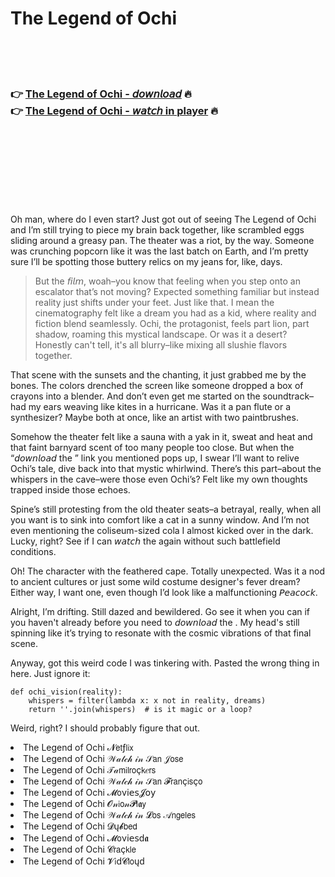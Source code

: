 <h1>The Legend of Ochi</h1>

<br><br><br>

<h3>👉 <a href="https://Traviss-rytsorebcons1972.github.io/gdddqthsqv/">The Legend of Ochi - 𝘥𝘰𝘸𝘯𝘭𝘰𝘢𝘥</a> 🔥<br>
👉 <a href="https://Traviss-rytsorebcons1972.github.io/gdddqthsqv/">The Legend of Ochi - 𝘸𝘢𝘵𝘤𝘩 in player</a> 🔥
</h3>



<br><br><br><br><br><br><br>


Oh man, where do I even start? Just got out of seeing The Legend of Ochi and I’m still trying to piece my brain back together, like scrambled eggs sliding around a greasy pan. The theater was a riot, by the way. Someone was crunching popcorn like it was the last batch on Earth, and I’m pretty sure I’ll be spotting those buttery relics on my jeans for, like, days.

> But the 𝘧𝘪𝘭𝘮, woah–you know that feeling when you step onto an escalator that’s not moving? Expected something familiar but instead reality just shifts under your feet. Just like that. I mean the cinematography felt like a dream you had as a kid, where reality and fiction blend seamlessly. Ochi, the protagonist, feels part lion, part shadow, roaming this mystical landscape. Or was it a desert? Honestly can't tell, it's all blurry–like mixing all slushie flavors together.

That scene with the sunsets and the chanting, it just grabbed me by the bones. The colors drenched the screen like someone dropped a box of crayons into a blender. And don’t even get me started on the soundtrack–had my ears weaving like kites in a hurricane. Was it a pan flute or a synthesizer? Maybe both at once, like an artist with two paintbrushes.

Somehow the theater felt like a sauna with a yak in it, sweat and heat and that faint barnyard scent of too many people too close. But when the “𝘥𝘰𝘸𝘯𝘭𝘰𝘢𝘥 the  ” link you mentioned pops up, I swear I’ll want to relive Ochi’s tale, dive back into that mystic whirlwind. There’s this part–about the whispers in the cave–were those even Ochi’s? Felt like my own thoughts trapped inside those echoes.

Spine’s still protesting from the old theater seats–a betrayal, really, when all you want is to sink into comfort like a cat in a sunny window. And I’m not even mentioning the coliseum-sized cola I almost kicked over in the dark. Lucky, right? See if I can 𝘸𝘢𝘵𝘤𝘩 the   again without such battlefield conditions.

Oh! The character with the feathered cape. Totally unexpected. Was it a nod to ancient cultures or just some wild costume designer's fever dream? Either way, I want one, even though I’d look like a malfunctioning 𝘗𝘦𝘢𝘤𝘰𝘤𝘬.

Alright, I’m drifting. Still dazed and bewildered. Go see it when you can if you haven't already before you need to 𝘥𝘰𝘸𝘯𝘭𝘰𝘢𝘥 the  . My head's still spinning like it’s trying to resonate with the cosmic vibrations of that final scene.

Anyway, got this weird code I was tinkering with. Pasted the wrong thing in here. Just ignore it:

```
def ochi_vision(reality):
    whispers = filter(lambda x: x not in reality, dreams)
    return ''.join(whispers)  # is it magic or a loop?
```

Weird, right? I should probably figure that out.

<li>The Legend of Ochi 𝓝𝖾𝗍ƒ𝗅𝗂𝗑</li>
<li>The Legend of Ochi 𝒲𝒶𝓉𝒸𝒽 𝒾𝓃 𝒮𝖺𝗇 𝒥𝗈𝗌𝖾</li>
<li>The Legend of Ochi 𝒯𝒶𝗆𝗂𝗅𝗋𝗈ç𝗄𝑒𝗋𝗌</li>
<li>The Legend of Ochi 𝒲𝒶𝓉𝒸𝒽 𝒾𝓃 𝒮𝖺𝗇 𝓕𝗋𝖺𝗇ç𝗂𝗌ç𝗈</li>
<li>The Legend of Ochi 𝓜𝗈ν𝗂𝖾𝗌𝓙𝗈𝗒</li>
<li>The Legend of Ochi 𝓞𝓃𝗂𝗈𝓃𝓟𝗅𝖆𝗒</li>
<li>The Legend of Ochi 𝒲𝒶𝓉𝒸𝒽 𝒾𝓃 𝓛𝗈𝗌 𝒜𝗇𝗀𝖾𝗅𝖾𝗌</li>
<li>The Legend of Ochi 𝓓ų𝓫𝖻𝖾𝖽</li>
<li>The Legend of Ochi 𝓜𝗈ν𝗂𝖾𝗌ԁ𝖆</li>
<li>The Legend of Ochi 𝓒𝗋𝖺ç𝗄𝗅𝖾</li>
<li>The Legend of Ochi 𝓥𝗂ԁ𝓒𝗅𝗈ųԁ</li>
